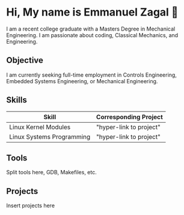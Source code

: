 # Hi, My name is Emmanuel Zagal 👋

I am a recent college graduate with a Masters Degree in Mechanical Engineering.
I am passionate about coding, Classical Mechanics, and Engineering.
## Objective
I am currently seeking full-time employment in Controls Engineering, Embedded Systems Engineering, or Mechanical Engineering.

## Skills

| Skill                                         | Corresponding Project        |
|-----------------------------------------------|------------------------------|
| Linux Kernel Modules                          | "hyper-link to project"      |
| Linux Systems Programming                     | "hyper-link to project"      |

## Tools

Split tools here, GDB, Makefiles, etc.

## Projects
Insert projects here


<!--
**ezagal1916/ezagal1916** is a ✨ _special_ ✨ repository because its `README.md` (this file) appears on your GitHub profile.

Here are some ideas to get you started:

- 🔭 I’m currently working on ...
- 🌱 I’m currently learning ...
- 👯 I’m looking to collaborate on ...
- 🤔 I’m looking for help with ...
- 💬 Ask me about ...
- 📫 How to reach me: ...
- 😄 Pronouns: ...
- ⚡ Fun fact: ...
-->
